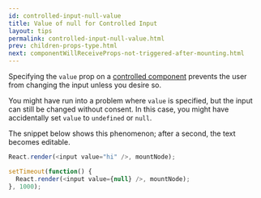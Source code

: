 ```yaml
---
id: controlled-input-null-value
title: Value of null for Controlled Input
layout: tips
permalink: controlled-input-null-value.html
prev: children-props-type.html
next: componentWillReceiveProps-not-triggered-after-mounting.html
---
```


Specifying the `value` prop on a [controlled component](/react/docs/forms.html) prevents the user from changing the input unless you desire so.

You might have run into a problem where `value` is specified, but the input can still be changed without consent. In this case, you might have accidentally set `value` to `undefined` or `null`.

The snippet below shows this phenomenon; after a second, the text becomes editable.

```js
React.render(<input value="hi" />, mountNode);

setTimeout(function() {
  React.render(<input value={null} />, mountNode);
}, 1000);
```
